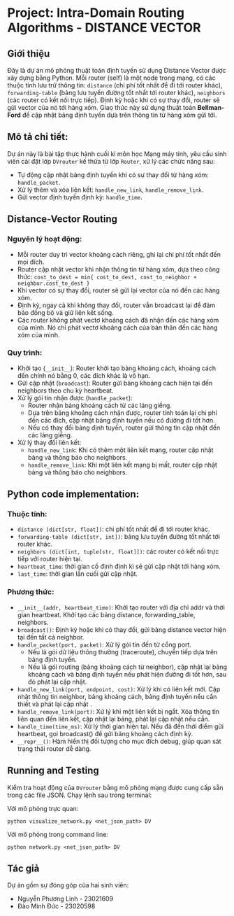 # Project: Intra-Domain Routing Algorithms - DISTANCE VECTOR


## Giới thiệu

Đây là dự án mô phỏng thuật toán định tuyến sử dụng Distance Vector được xây dựng bằng Python. Mỗi router (self) là một node trong mạng, có các thuộc tính lưu trữ thông tin: `distance` (chi phí tốt nhất để đi tới router khác), `forwarding-table` (bảng lưu tuyến đường tốt nhất tới router khác), `neighbors` (các router có kết nối trực tiếp). Định kỳ hoặc khi có sự thay đổi, router sẽ gửi vector của nó tới hàng xóm. Giao thức này sử dụng thuật toán **Bellman-Ford** để cập nhật bảng định tuyến dựa trên thông tin từ hàng xóm gửi tới.

## Mô tả chi tiết:

Dự án này là bài tập thực hành cuối kì môn học Mạng máy tính, yêu cầu sinh viên cài đặt lớp `DVrouter` kế thừa từ lớp `Router`, xử lý các chức năng sau:

* Tự động cập nhật bảng định tuyến khi có sự thay đổi từ hàng xóm: `handle_packet`.
* Xử lý thêm và xóa liên kết: `handle_new_link`, `handle_remove_link`.
* Gửi vector định tuyến định kỳ: `handle_time`.

## Distance-Vector Routing

### Nguyên lý hoạt động:

* Mỗi router duy trì vector khoảng cách riêng, ghi lại chi phí tốt nhất đến mọi đích.
* Router cập nhật vector khi nhận thông tin từ hàng xóm, dựa theo công thức:
  `cost_to_dest = min{ cost_to_dest, cost_to_neighbor + neighbor.cost_to_dest } `
* Khi vector có sự thay đổi, router sẽ gửi lại vector của nó đến các hàng xóm.
* Định kỳ, ngay cả khi không thay đổi, router vẫn broadcast lại để đảm bảo đồng bộ và giữ liên kết sống.
* Các router không phát vectơ khoảng cách đã nhận đến các hàng xóm của mình. Nó chỉ phát vectơ khoảng cách của bản thân đến các hàng xóm của mình.

### Quy trình: 

* Khởi tạo (`__init__`): Router khởi tạo bảng khoảng cách, khoảng cách đến chính nó bằng 0, các đích khác là vô hạn.
* Gửi cập nhật (`broadcast`): Router gửi bảng khoảng cách hiện tại đến neighbors theo chu kỳ heartbeat.
* Xử lý gói tin nhận được (`handle_packet`):
    * Router nhận bảng khoảng cách từ các láng giềng.
    * Dựa trên bảng khoảng cách nhận được, router tính toán lại chi phí đến các đích, cập nhật bảng định tuyến nếu có đường đi tốt hơn.
    * Nếu có thay đổi bảng định tuyến, router gửi thông tin cập nhật đến các láng giềng.
* Xử lý thay đổi liên kết:
    * `handle_new_link`: Khi có thêm một liên kết mạng, router cập nhật bảng và thông báo cho neighbors.
    * `handle_remove_link`: Khi một liên kết mạng bị mất, router cập nhật bảng và thông báo cho neighbors.

## Python code implementation:

### Thuộc tính:

* `distance (dict[str, float])`: chi phí tốt nhất để đi tới router khác.
* `forwarding-table (dict[str, int])`: bảng lưu tuyến đường tốt nhất tới router khác.
* `neighbors (dict[int, tuple[str, float]])`: các router có kết nối trực tiếp với router hiện tại.
* `heartbeat_time`: thời gian cố định định kì sẽ gửi cập nhật tới hàng xóm.
* `last_time`: thời gian lần cuối gửi cập nhật.

### Phương thức:

* `__init__(addr, heartbeat_time)`: Khởi tạo router với địa chỉ addr và thời gian heartbeat. Khởi tạo các bảng distance, forwarding_table, neighbors.
* `broadcast()`: Định kỳ hoặc khi có thay đổi, gửi bảng distance vector hiện tại đến tất cả neighbor.
* `handle_packet(port, packet)`: Xử lý gói tin đến từ cổng port.
    * Nếu là gói dữ liệu thông thường (traceroute), chuyển tiếp dựa trên bảng định tuyến.
    * Nếu là gói routing (bảng khoảng cách từ neighbor), cập nhật lại bảng khoảng cách và bảng định tuyến nếu phát hiện đường đi tốt hơn, sau đó phát lại cập nhật.
* `handle_new_link(port, endpoint, cost)`: Xử lý khi có liên kết mới. Cập nhật thông tin neighbor, bảng khoảng cách, bảng định tuyến nếu cần thiết và phát lại cập nhật .
* `handle_remove_link(port)`: Xử lý khi một liên kết bị ngắt. Xóa thông tin liên quan đến liên kết, cập nhật lại bảng, phát lại cập nhật nếu cần.
* `handle_time(time_ms)`: Xử lý thời gian hiện tại. Nếu đã đến thời điểm gửi heartbeat, gọi broadcast() để gửi bảng khoảng cách định kỳ.
* `__repr__()`: Hàm hiển thị đối tượng cho mục đích debug, giúp quan sát trạng thái router dễ dàng.
  
## Running and Testing

Kiểm tra hoạt động của `DVrouter` bằng mô phỏng mạng được cung cấp sẵn trong các file JSON.
Chạy lệnh sau trong terminal: 

Với mô phỏng trực quan: 
```
python visualize_network.py <net_json_path> DV
```

Với mô phỏng trong command line:
```
python network.py <net_json_path> DV
```

## Tác giả
Dự án gồm sự đóng góp của hai sinh viên:
* Nguyễn Phương Linh - 23021609
* Đào Minh Đức - 23020598

